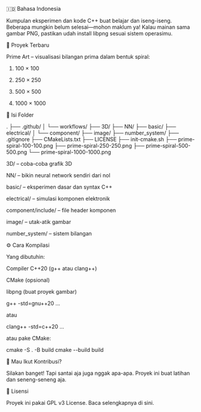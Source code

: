 🇮🇩 Bahasa Indonesia

Kumpulan eksperimen dan kode C++ buat belajar dan iseng-iseng. Beberapa mungkin belum selesai—mohon maklum ya! Kalau mainan sama gambar PNG, pastikan udah install libpng sesuai sistem operasimu.

🎨 Proyek Terbaru

Prime Art – visualisasi bilangan prima dalam bentuk spiral:

1. 100 × 100 


2. 250 × 250 


3. 500 × 500 


4. 1000 × 1000 




📂 Isi Folder

.
├── .github/
│   └── workflows/
├── 3D/
├── NN/
├── basic/
├── electrical/
│   └── component/
├── image/
├── number_system/
├── .gitignore
├── CMakeLists.txt
├── LICENSE
├── init-cmake.sh
├── prime-spiral-100-100.png
├── prime-spiral-250-250.png
├── prime-spiral-500-500.png
└── prime-spiral-1000-1000.png

3D/ – coba-coba grafik 3D

NN/ – bikin neural network sendiri dari nol

basic/ – eksperimen dasar dan syntax C++

electrical/ – simulasi komponen elektronik

component/include/ – file header komponen


image/ – utak-atik gambar

number_system/ – sistem bilangan


⚙️ Cara Kompilasi

Yang dibutuhin:

Compiler C++20 (g++ atau clang++)

CMake (opsional)

libpng (buat proyek gambar)


g++ -std=gnu++20 ...

atau

clang++ -std=c++20 ...

atau pake CMake:

cmake -S . -B build
cmake --build build

🤝 Mau Ikut Kontribusi?

Silakan banget! Tapi santai aja juga nggak apa-apa. Proyek ini buat latihan dan seneng-seneng aja.

📜 Lisensi

Proyek ini pakai GPL v3 License. Baca selengkapnya di sini.
